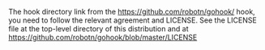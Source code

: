 The hook directory link from the https://github.com/robotn/gohook/
hook, you need to follow the relevant agreement and LICENSE.
See the LICENSE file at the top-level directory of this distribution and at
https://github.com/robotn/gohook/blob/master/LICENSE